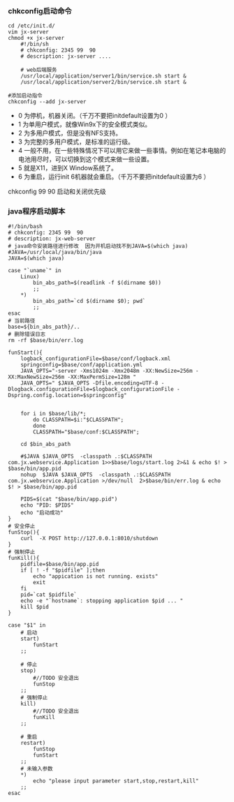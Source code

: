 
### chkconfig启动命令
    cd /etc/init.d/
    vim jx-server
    chmod +x jx-server
        #!/bin/sh
        # chkconfig: 2345 99  90
        # description: jx-server ....

        # web后端服务
        /usr/local/application/server1/bin/service.sh start &
        /usr/local/application/server2/bin/service.sh start &

    #添加启动指令
    chkconfig --add jx-server  
* 0 为停机，机器关闭。（千万不要把initdefault设置为0 ）  
* 1 为单用户模式，就像Win9x下的安全模式类似。  
* 2 为多用户模式，但是没有NFS支持。  
* 3 为完整的多用户模式，是标准的运行级。  
* 4 一般不用，在一些特殊情况下可以用它来做一些事情。例如在笔记本电脑的电池用尽时，可以切换到这个模式来做一些设置。  
* 5 就是X11，进到X Window系统了。  
* 6 为重启，运行init 6机器就会重启。（千万不要把initdefault设置为6 ） 

chkconfig 99 90 启动和关闭优先级
### java程序启动脚本

    #!/bin/bash
    # chkconfig: 2345 99  90
    # description: jx-web-server
    # java命令安装路径进行修改  因为开机启动找不到JAVA=$(which java)
    #JAVA=/usr/local/java/bin/java
    JAVA=$(which java)

    case "`uname`" in
        Linux)
            bin_abs_path=$(readlink -f $(dirname $0))
            ;;
        *)
            bin_abs_path=`cd $(dirname $0); pwd`
            ;;
    esac
    # 当前路径
    base=${bin_abs_path}/..
    # 删除错误日志
    rm -rf $base/bin/err.log

    funStart(){
        logback_configurationFile=$base/conf/logback.xml
        springconfig=$base/conf/application.yml
        JAVA_OPTS="-server -Xms1024m -Xmx2048m -XX:NewSize=256m -XX:MaxNewSize=256m -XX:MaxPermSize=128m "
        JAVA_OPTS=" $JAVA_OPTS -Dfile.encoding=UTF-8 -Dlogback.configurationFile=$logback_configurationFile -Dspring.config.location=$springconfig"


        for i in $base/lib/*;
            do CLASSPATH=$i:"$CLASSPATH";
            done
            CLASSPATH="$base/conf:$CLASSPATH";

        cd $bin_abs_path

        #$JAVA $JAVA_OPTS  -classpath .:$CLASSPATH com.jx.webservice.Application 1>>$base/logs/start.log 2>&1 & echo $! > $base/bin/app.pid
        nohup  $JAVA $JAVA_OPTS  -classpath .:$CLASSPATH com.jx.webservice.Application >/dev/null  2>$base/bin/err.log & echo $! > $base/bin/app.pid

        PIDS=$(cat "$base/bin/app.pid")
        echo "PID: $PIDS"
        echo "启动成功"
    }
    # 安全停止
    funStop(){
        curl  -X POST http://127.0.0.1:8010/shutdown
    }
    # 强制停止
    funKill(){
        pidfile=$base/bin/app.pid
        if [ ! -f "$pidfile" ];then
            echo "appication is not running. exists"
            exit
        fi
        pid=`cat $pidfile`
        echo -e "`hostname`: stopping application $pid ... "
        kill $pid
    }

    case "$1" in
        # 启动
        start)
            funStart
        ;;

        # 停止
        stop)
            #//TODO 安全退出
            funStop
        ;;
        # 强制停止
        kill)
            #//TODO 安全退出
            funKill
        ;;

        # 重启
        restart)
            funStop
            funStart
        ;;
        # 未输入参数
        *)
            echo "please input parameter start,stop,restart,kill"
        ;;
    esac

